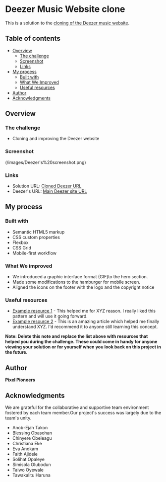 # Deezer Music Website clone

This is a solution to the [cloning of the Deezer music website](https://deezer-clone-by-pixel-pioneers.netlify.app/). 

## Table of contents

- [Overview](#overview)
  - [The challenge](#the-challenge)
  - [Screenshot](#screenshot)
  - [Links](#links)
- [My process](#my-process)
  - [Built with](#built-with)
  - [What We Improved](#what-we-improved)
  - [Useful resources](#useful-resources)
- [Author](#author)
- [Acknowledgments](#acknowledgments)


## Overview

### The challenge

- Cloning and improving the Deezer website

### Screenshot

(/images/Deezer's%20screenshot.png)

### Links

- Solution URL: [Cloned Deezer URL](https://deezer-clone-by-pixel-pioneers.netlify.app/)
- Deezer's URL: [Main Deezer site URL](https://www.deezer.com/en/offers/)

## My process

### Built with

- Semantic HTML5 markup
- CSS custom properties
- Flexbox
- CSS Grid
- Mobile-first workflow


### What We improved

- We introduced a graphic interface format (GIF)to the hero section.
- Made some modifications to the hamburger for mobile screen.
- Aligned the icons on the footer with the logo and the copyright notice



### Useful resources

- [Example resource 1](https://www.example.com) - This helped me for XYZ reason. I really liked this pattern and will use it going forward.
- [Example resource 2](https://www.example.com) - This is an amazing article which helped me finally understand XYZ. I'd recommend it to anyone still learning this concept.

**Note: Delete this note and replace the list above with resources that helped you during the challenge. These could come in handy for anyone viewing your solution or for yourself when you look back on this project in the future.**

## Author

**Pixel Pioneers**

## Acknowledgments

We are grateful for the collaborative and supportive team environment fostered by each team member.Our project's success was largely due to the team's unity.
- Anob-Ejah Takon 
- Blessing Obasohan 
- Chinyere Obeleagu 
- Christiana Eke 
- Eva Anokam 
- Faith Ajidele 
- Solihat Opaleye 
- Simisola Olubodun 
- Taiwo Oyewale 
- Tawakalitu Haruna

